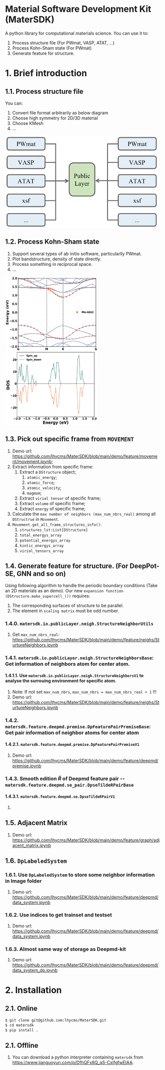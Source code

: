 # Material Software Development Kit (MaterSDK)
A python library for computational materials science. You can use it to:
1. Process structure file (For PWmat, VASP, ATAT, ...)
2. Process Kohn-Sham state (For PWmat)
3. Generate feature for structure.

# 1. Brief introduction
## 1.1. Process structure file
You can:
1. Convert file format arbitrarily as below diagram
2. Choose high symmetry for 2D/3D material
3. Choose KMesh
4. ...

<img src="./demo/pics/pic_1.png" width = "500" height = "300"  />

## 1.2. Process Kohn-Sham state
1. Support several types of ab initio software, particularlly PWmat.
2. Plot bandstructure, density of state directly.
3. Process something in reciprocal space.
4. ...

<img src="./demo/pics/图片1.png" width = "300" height = "240"  />       <img src="./demo/pics/图片2.png" width = "300" height = "240"  />


## 1.3. Pick out specific frame from `MOVEMENT`
1. Demo url: https://github.com/lhycms/MaterSDK/blob/main/demo/feature/movement/movement.ipynb;
2. Extract information from specific frame:
   1. Extract a `DStructure` object;
      1. `atomic_energy`;
      2. `atomic_force`;
      3. `atomic_velocity`;
      4. `magmom`;
   2. Extract `virial tensor` of specific frame;
   3. Extract `volume` of specific frame;
   4. Extract `energy` of specific frame;
3. Calculate the `max number of neighbors (max_num_nbrs_real)` among all `DStructrue` in `Movement`.
4. `Movement.get_all_frame_structures_info()`:
   1. `structures_lst:List[DStructure]`
   2. `total_energys_array`
   3. `potential_energys_array`
   4. `kintic_energys_array`
   5. `virial_tensors_array`


## 1.4. Generate feature for structure. (For DeepPot-SE, GNN and so on)
Using following algorithm to handle the periodic boundary conditions (Take an 2D materials as an demo). Our new `expansion function (DStructure.make_supercell_())` requires:
1. The corresponding surfaces of structure to be parallel.
2. The element in `scaling matrix` must be odd number.

### 1.4.0. `matersdk.io.publicLayer.neigh.StructureNeighborUtils`
1. Get `max_num_nbrs_real`: https://github.com/lhycms/MaterSDK/blob/main/demo/feature/neighs/SturtureNeighbors.ipynb

### 1.4.1. `matersdk.io.publicLayer.neigh.StructureNeighborsBase`: Get information of neighbors atom for center atom.

#### 1.4.1.1. Use `matersdk.io.publicLayer.neigh.StructureNeighborsV1` to analyse the surrouing environment for specific atom.
1. Note: If not set `max_num_nbrs`, `max_num_nbrs = max_num_nbrs_real + 1` !!!
2. Demo url: https://github.com/lhycms/MaterSDK/blob/main/demo/feature/neighs/SturtureNeighbors.ipynb

### 1.4.2. `matersdk.feature.deepmd.premise.DpFeaturePairPremiseBase`: Get pair information of neighbor atoms for center atom

#### 1.4.2.1. `matersdk.feature.deepmd.premise.DpFeaturePairPremiseV1`
1. Demo url: https://github.com/lhycms/MaterSDK/blob/main/demo/feature/deepmd/premise.ipynb

### 1.4.3. Smooth edition $\widetilde{R}$ of Deepmd feature pair -- `matersdk.feature.deepmd.se_pair.DpseTildeRPairBase`
#### 1.4.3.1. `matersdk.feature.deepmd.se.DpseTildeRPairV1`
1. 

## 1.5. Adjacent Matrix
1. Demo url: https://github.com/lhycms/MaterSDK/blob/main/demo/feature/graph/adjacent_matrix.ipynb


## 1.6. `DpLabeledSystem`
### 1.6.1. Use `DpLabeledSystem` to store some neighbor information in Image folder
1. Demo url: https://github.com/lhycms/MaterSDK/blob/main/demo/feature/deepmd/data_system.ipynb

### 1.6.2. Use indices to get trainset and testset
1. Demo url: https://github.com/lhycms/MaterSDK/blob/main/demo/feature/deepmd/data_system.ipynb

### 1.6.3. Almost same way of storage as Deepmd-kit
1. Demo url: https://github.com/lhycms/MaterSDK/blob/main/demo/feature/deepmd/data_system_dp.ipynb


# 2. Installation
## 2.1. Online
```shell
$ git clone git@github.com:lhycms/MaterSDK.git
$ cd matersdk
$ pip install .
```

## 2.1. Offline
1. You can download a python interpreter containing `matersdk` from https://www.jianguoyun.com/p/DfhQFx8Q_qS-CxifgfwEIAA.